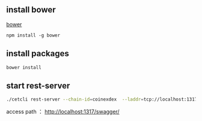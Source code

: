 ## install bower
[bower](https://bower.io/)

```
npm install -g bower
```
 

## install  packages 
```
bower install
```

## start rest-server

```bash
./cetcli rest-server --chain-id=coinexdex  --laddr=tcp://localhost:1317  --node tcp://localhost:26657 --trust-node=false

```

access path ：
[http://localhost:1317/swagger/](http://localhost:1317/swagger/)